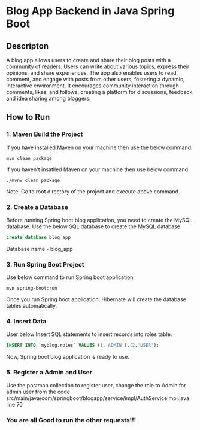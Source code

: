 # Blog App Backend in Java Spring Boot

## Descripton
A blog app allows users to create and share their blog posts with a community of readers. Users can write about various topics, express their opinions, and share experiences. The app also enables users to read, comment, and engage with posts from other users, fostering a dynamic, interactive environment. It encourages community interaction through comments, likes, and follows, creating a platform for discussions, feedback, and idea sharing among bloggers.

## How to Run

### 1. Maven Build the Project
If you have installed Maven on your machine then use the below command:
```
mvn clean package
```
If you haven't insatlled Maven on your machine then use below command:
```
./mvnw clean package
```
Note: Go to root directory of the project and execute above command.

### 2. Create a Database
Before running Spring boot blog application, you need to create the MySQL database.
Use the below SQL database to create the MySQL database:
```sql
create database blog_app
```
Database name - blog_app

### 3. Run Spring Boot Project
Use below command to run Spring boot application:
```
mvn spring-boot:run
 ```
Once you run Spring boot application, Hibernate will create the database tables automatically.

### 4. Insert Data
User below Insert SQL statements to insert records into roles table:
```sql
INSERT INTO `myblog.roles` VALUES (1,'ADMIN'),(2,'USER');
```
Now, Spring boot blog application is ready to use.

### 5. Register a Admin and User
Use the postman collection to register user, change the role to Admin for admin user from the code src/main/java/com/springboot/blogapp/service/impl/AuthServiceImpl.java line 70

### You are all Good to run the other requests!!!

